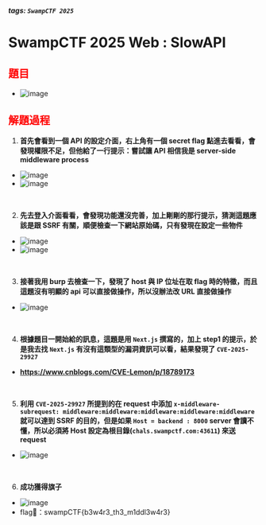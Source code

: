 ##### tags: `SwampCTF 2025`
# SwampCTF 2025 Web : SlowAPI

<style>
.red {
  color: red;
}
.blue {
  color: blue;
}
.purple {
  color: #7D3382;
}
.light_purple {
  color: #810cf5;
}
</style>

<span class=""></span>

## <span class="red">題目</span>

- ![image](https://hackmd.io/_uploads/S1sHJHBTJg.png)

## <span class="red">解題過程</span>

1. **首先會看到一個 API 的設定介面，右上角有一個 secret flag 點進去看看，會發現權限不足，但他給了一行提示：嘗試讓 API 相信我是 server-side middleware process**

- ![image](https://hackmd.io/_uploads/Bk6VNVL6kl.png)
- ![image](https://hackmd.io/_uploads/Hy95EVIpJl.png)

&emsp;

2. **先去登入介面看看，會發現功能還沒完善，加上剛剛的那行提示，猜測這題應該是跟 SSRF 有關，順便檢查一下網站原始碼，只有發現在設定一些物件**

- ![image](https://hackmd.io/_uploads/BJT-BVLpkl.png)
- ![image](https://hackmd.io/_uploads/rkV_SVLTkg.png)

&emsp;

3. **接著我用 burp 去檢查一下，發現了 host 與 IP 位址在取 flag 時的特徵，而且這題沒有明顯的 api 可以直接做操作，所以沒辦法改 URL 直接做操作**

- ![image](https://hackmd.io/_uploads/r1e8FVLT1x.png)

&emsp;

4. **根據題目一開始給的訊息，這題是用 ```Next.js``` 撰寫的，加上 step1 的提示，於是我去找 ```Next.js``` 有沒有這類型的漏洞資訊可以看，結果發現了 ```CVE-2025-29927```**

- **https://www.cnblogs.com/CVE-Lemon/p/18789173**

&emsp;

5. **利用 ```CVE-2025-29927``` 所提到的在 request 中添加 
```x-middleware-subrequest: middleware:middleware:middleware:middleware:middleware``` 
就可以達到 SSRF 的目的，但是如果 ```Host = backend : 8000``` server 會讀不懂，所以必須將 Host 設定為根目錄(```chals.swampctf.com:43611```) 來送 request**

- ![image](https://hackmd.io/_uploads/ryZEluUpkg.png)

&emsp;

6. **成功獲得旗子**

- ![image](https://hackmd.io/_uploads/SkjtydI61l.png)
- flag🚩：swampCTF{b3w4r3_th3_m1ddl3w4r3}
